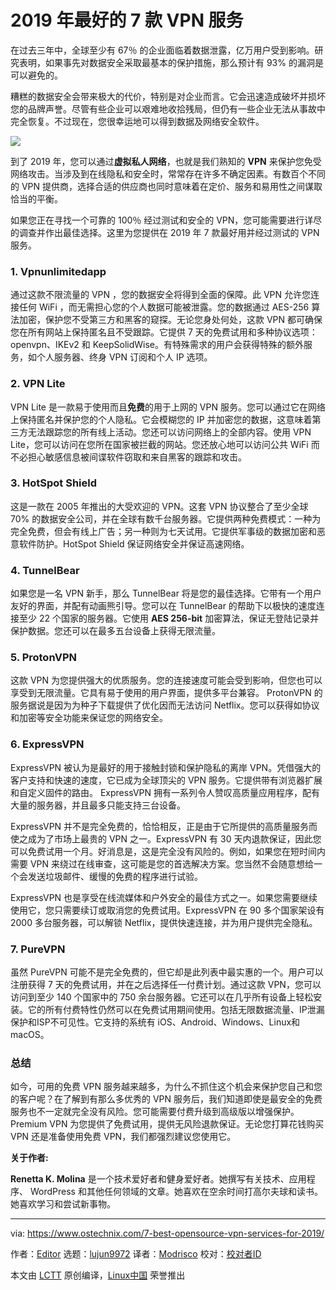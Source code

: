 [#]: collector: (lujun9972)
[#]: translator: (Modrisco)
[#]: reviewer: ( )
[#]: publisher: ( )
[#]: url: ( )
[#]: subject: (7 Best VPN Services For 2019)
[#]: via: (https://www.ostechnix.com/7-best-opensource-vpn-services-for-2019/)
[#]: author: (Editor https://www.ostechnix.com/author/editor/)

2019 年最好的 7 款 VPN 服务
======

在过去三年中，全球至少有 67％ 的企业面临着数据泄露，亿万用户受到影响。研究表明，如果事先对数据安全采取最基本的保护措施，那么预计有 93% 的漏洞是可以避免的。

糟糕的数据安全会带来极大的代价，特别是对企业而言。它会迅速造成破坏并损坏您的品牌声誉。尽管有些企业可以艰难地收拾残局，但仍有一些企业无法从事故中完全恢复。不过现在，您很幸运地可以得到数据及网络安全软件。

![](https://www.ostechnix.com/wp-content/uploads/2019/02/vpn-1.jpeg)

到了 2019 年，您可以通过**虚拟私人网络**，也就是我们熟知的 **VPN**  来保护您免受网络攻击。当涉及到在线隐私和安全时，常常存在许多不确定因素。有数百个不同的 VPN 提供商，选择合适的供应商也同时意味着在定价、服务和易用性之间谋取恰当的平衡。

如果您正在寻找一个可靠的 100％ 经过测试和安全的 VPN，您可能需要进行详尽的调查并作出最佳选择。这里为您提供在 2019 年 7 款最好用并经过测试的 VPN 服务。

### 1. Vpnunlimitedapp

通过这款不限流量的 VPN ，您的数据安全将得到全面的保障。此 VPN 允许您连接任何 WiFi ，而无需担心您的个人数据可能被泄露。您的数据通过 AES-256 算法加密，保护您不受第三方和黑客的窥探。无论您身处何处，这款 VPN 都可确保您在所有网站上保持匿名且不受跟踪。它提供 7 天的免费试用和多种协议选项：openvpn、IKEv2 和 KeepSolidWise。有特殊需求的用户会获得特殊的额外服务，如个人服务器、终身 VPN 订阅和个人 IP 选项。

### 2. VPN Lite

VPN Lite 是一款易于使用而且**免费**的用于上网的 VPN 服务。您可以通过它在网络上保持匿名并保护您的个人隐私。它会模糊您的 IP 并加密您的数据，这意味着第三方无法跟踪您的所有线上活动。您还可以访问网络上的全部内容。使用 VPN Lite，您可以访问在您所在国家被拦截的网站。您还放心地可以访问公共 WiFi 而不必担心敏感信息被间谍软件窃取和来自黑客的跟踪和攻击。

### 3. HotSpot Shield

这是一款在 2005 年推出的大受欢迎的 VPN。这套 VPN 协议整合了至少全球 70% 的数据安全公司，并在全球有数千台服务器。它提供两种免费模式：一种为完全免费，但会有线上广告；另一种则为七天试用。它提供军事级的数据加密和恶意软件防护。HotSpot Shield 保证网络安全并保证高速网络。

### 4. TunnelBear

如果您是一名 VPN 新手，那么 TunnelBear 将是您的最佳选择。它带有一个用户友好的界面，并配有动画熊引导。您可以在 TunnelBear 的帮助下以极快的速度连接至少 22 个国家的服务器。它使用 **AES 256-bit** 加密算法，保证无登陆记录并保护数据。您还可以在最多五台设备上获得无限流量。

### 5. ProtonVPN

这款 VPN 为您提供强大的优质服务。您的连接速度可能会受到影响，但您也可以享受到无限流量。它具有易于使用的用户界面，提供多平台兼容。 ProtonVPN 的服务据说是因为为种子下载提供了优化因而无法访问 Netflix。您可以获得如协议和加密等安全功能来保证您的网络安全。

### 6. ExpressVPN

ExpressVPN 被认为是最好的用于接触封锁和保护隐私的离岸 VPN。凭借强大的客户支持和快速的速度，它已成为全球顶尖的 VPN 服务。它提供带有浏览器扩展和自定义固件的路由。 ExpressVPN 拥有一系列令人赞叹高质量应用程序，配有大量的服务器，并且最多只能支持三台设备。

ExpressVPN 并不是完全免费的，恰恰相反，正是由于它所提供的高质量服务而使之成为了市场上最贵的  VPN 之一。ExpressVPN 有 30 天内退款保证，因此您可以免费试用一个月。好消息是，这是完全没有风险的。例如，如果您在短时间内需要 VPN 来绕过在线审查，这可能是您的首选解决方案。您当然不会随意想给一个会发送垃圾邮件、缓慢的免费的程序进行试验。

ExpressVPN 也是享受在线流媒体和户外安全的最佳方式之一。如果您需要继续使用它，您只需要续订或取消您的免费试用。ExpressVPN 在 90 多个国家架设有 2000 多台服务器，可以解锁 Netflix，提供快速连接，并为用户提供完全隐私。


### 7. PureVPN

虽然 PureVPN 可能不是完全免费的，但它却是此列表中最实惠的一个。用户可以注册获得 7 天的免费试用，并在之后选择任一付费计划。通过这款 VPN，您可以访问到至少 140 个国家中的 750 余台服务器。它还可以在几乎所有设备上轻松安装。它的所有付费特性仍然可以在免费试用期间使用。包括无限数据流量、IP泄漏保护和ISP不可见性。它支持的系统有 iOS、Android、Windows、Linux和 macOS。

### 总结

如今，可用的免费 VPN 服务越来越多，为什么不抓住这个机会来保护您自己和您的客户呢？在了解到有那么多优秀的 VPN 服务后，我们知道即使是最安全的免费服务也不一定就完全没有风险。您可能需要付费升级到高级版以增强保护。Premium VPN 为您提供了免费试用，提供无风险退款保证。无论您打算花钱购买 VPN 还是准备使用免费 VPN，我们都强烈建议您使用它。

**关于作者:**

**Renetta K. Molina** 是一个技术爱好者和健身爱好者。她撰写有关技术、应用程序、 WordPress 和其他任何领域的文章。她喜欢在空余时间打高尔夫球和读书。她喜欢学习和尝试新事物。



--------------------------------------------------------------------------------

via: https://www.ostechnix.com/7-best-opensource-vpn-services-for-2019/

作者：[Editor][a]
选题：[lujun9972][b]
译者：[Modrisco](https://github.com/Modrisco)
校对：[校对者ID](https://github.com/校对者ID)

本文由 [LCTT](https://github.com/LCTT/TranslateProject) 原创编译，[Linux中国](https://linux.cn/) 荣誉推出

[a]: https://www.ostechnix.com/author/editor/
[b]: https://github.com/lujun9972
